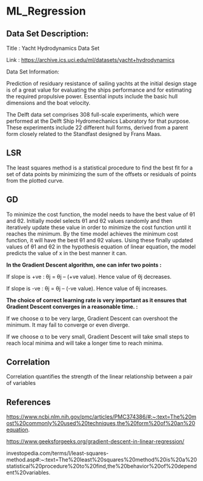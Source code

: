 # ML_Regression

## Data Set Description:

Title : Yacht Hydrodynamics Data Set

Link : https://archive.ics.uci.edu/ml/datasets/yacht+hydrodynamics

Data Set Information:

Prediction of residuary resistance of sailing yachts at the initial design stage is of a great value for evaluating the ships performance and for estimating the required propulsive power. Essential inputs include the basic hull dimensions and the boat velocity.

The Delft data set comprises 308 full-scale experiments, which were performed at the Delft Ship Hydromechanics Laboratory for that purpose. These experiments include 22 different hull forms, derived from a parent form closely related to the Standfast designed by Frans Maas.

## LSR 

The least squares method is a statistical procedure to find the best fit for a set of data points by minimizing the sum of the offsets or residuals of points from the plotted curve.


## GD

To minimize the cost function, the model needs to have the best value of θ1 and θ2. Initially model selects θ1 and θ2 values randomly and then iteratively update these value in order to minimize the cost function until it reaches the minimum. By the time model achieves the minimum cost function, it will have the best θ1 and θ2 values. Using these finally updated values of θ1 and θ2 in the hypothesis equation of linear equation, the model predicts the value of x in the best manner it can. 

**In the Gradient Descent algorithm, one can infer two points :** 
 

If slope is +ve : θj = θj – (+ve value). Hence value of θj decreases.

If slope is -ve : θj = θj – (-ve value). Hence value of θj increases.

**The choice of correct learning rate is very important as it ensures that Gradient Descent converges in a reasonable time. :**
 

If we choose α to be very large, Gradient Descent can overshoot the minimum. It may fail to converge or even diverge. 

If we choose α to be very small, Gradient Descent will take small steps to reach local minima and will take a longer time to reach minima. 

## Correlation

 Correlation quantifies the strength of the linear relationship between a pair of variables
 
## References

https://www.ncbi.nlm.nih.gov/pmc/articles/PMC374386/#:~:text=The%20most%20commonly%20used%20techniques,the%20form%20of%20an%20equation.

https://www.geeksforgeeks.org/gradient-descent-in-linear-regression/

investopedia.com/terms/l/least-squares-method.asp#:~:text=The%20least%20squares%20method%20is%20a%20statistical%20procedure%20to%20find,the%20behavior%20of%20dependent%20variables.
